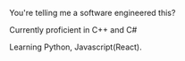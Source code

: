 You're telling me a software engineered this?

Currently proficient in C++ and C#

Learning Python, Javascript(React).
<!---
ACruz2004/ACruz2004 is a ✨ special ✨ repository because its `README.md` (this file) appears on your GitHub profile.
You can click the Preview link to take a look at your changes.
--->

